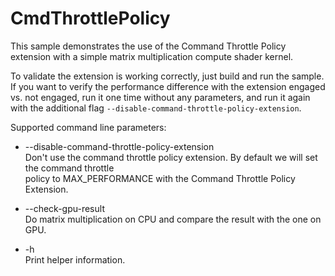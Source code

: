 # CmdThrottlePolicy

This sample demonstrates the use of the Command Throttle Policy extension with a simple matrix multiplication compute shader kernel.

To validate the extension is working correctly, just build and run the sample. If you want to verify the performance difference with
the extension engaged vs. not engaged, run it one time without any parameters, and run it again with the additional flag
`--disable-command-throttle-policy-extension`.


Supported command line parameters:
- --disable-command-throttle-policy-extension\
  Don't use the command throttle policy extension. By default we will set the command throttle\
  policy to MAX_PERFORMANCE with the Command Throttle Policy Extension.

- --check-gpu-result\
  Do matrix multiplication on CPU and compare the result with the one on GPU.

- -h\
  Print helper information.
